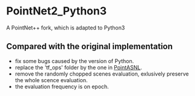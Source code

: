 # PointNet2_Python3
A PointNet++ fork, which is adapted to Python3

## Compared with the original implementation
* fix some bugs caused by the version of Python.
* replace the 'tf_ops' folder by the one in <a href="https://github.com/yanx27/PointASNL">PointASNL</a>.
* remove the randomly chopped scenes evaluation, exlusively preserve the whole scence evaluation.
* the evaluation frequency is on epoch.
